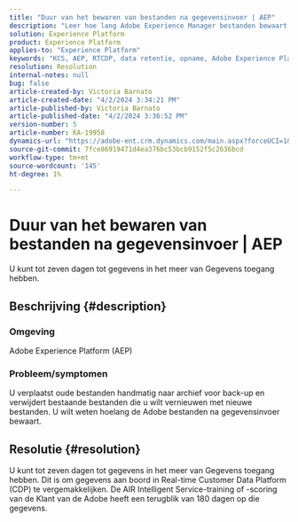 ```yaml
---
title: "Duur van het bewaren van bestanden na gegevensinvoer | AEP"
description: "Leer hoe lang Adobe Experience Manager bestanden bewaart na het invoeren van gegevens."
solution: Experience Platform
product: Experience Platform
applies-to: "Experience Platform"
keywords: "KCS, AEP, RTCDP, data retentie, opname, Adobe Experience Platform, Experience Platform, data Lake"
resolution: Resolution
internal-notes: null
bug: false
article-created-by: Victoria Barnato
article-created-date: "4/2/2024 3:34:21 PM"
article-published-by: Victoria Barnato
article-published-date: "4/2/2024 3:36:52 PM"
version-number: 5
article-number: KA-19958
dynamics-url: "https://adobe-ent.crm.dynamics.com/main.aspx?forceUCI=1&pagetype=entityrecord&etn=knowledgearticle&id=b6a50c77-06f1-ee11-904b-6045bd04ed02"
source-git-commit: 7fce86919471d4ea376bc53bcb9152f5c2636bcd
workflow-type: tm+mt
source-wordcount: '145'
ht-degree: 1%

---
```


# Duur van het bewaren van bestanden na gegevensinvoer | AEP


U kunt tot zeven dagen tot gegevens in het meer van Gegevens toegang hebben.

## Beschrijving {#description}


### <b>Omgeving</b>

Adobe Experience Platform (AEP)

### <b>Probleem/symptomen</b>

U verplaatst oude bestanden handmatig naar archief voor back-up en verwijdert bestaande bestanden die u wilt vernieuwen met nieuwe bestanden. U wilt weten hoelang de Adobe bestanden na gegevensinvoer bewaart.




## Resolutie {#resolution}


U kunt tot zeven dagen tot gegevens in het meer van Gegevens toegang hebben. Dit is om gegevens aan boord in Real-time Customer Data Platform (CDP) te vergemakkelijken. De AIR Intelligent Service-training of -scoring van de Klant van de Adobe heeft een terugblik van 180 dagen op die gegevens.
